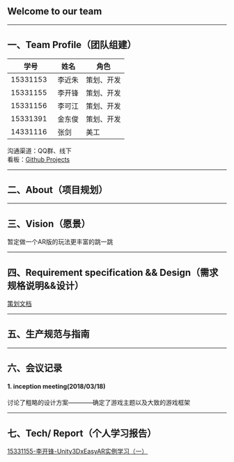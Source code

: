 ## Welcome to our team
---

## 一、Team Profile（团队组建）
|学号|姓名|角色|
|---|---|---|
|15331153   |李近朱   |策划、开发|
|15331155   |李开锋   |策划、开发|
|15331156   |李可江   |策划、开发|
|15331391   |金东俊   |策划、开发|
|14331116   |张剑     |美工|

沟通渠道：QQ群、线下  
看板：[Github Projects](https://github.com/ARJumping/ARJumping/projects/1)

---

## 二、About（项目规划）


---

## 三、Vision（愿景）
暂定做一个AR版的玩法更丰富的跳一跳

---

## 四、Requirement specification && Design（需求规格说明&&设计）
  [策划文档](./post/策划文档.md)

---

## 五、生产规范与指南


---

## 六、会议记录

#### 1. inception meeting(2018/03/18)
讨论了粗略的设计方案————确定了游戏主题以及大致的游戏框架

---

## 七、Tech/ Report（个人学习报告）
[15331155-李开锋-Unity3DxEasyAR实例学习（一）](https://my937889621.github.io/2018/04/14/LearningEasyAR-1/)

